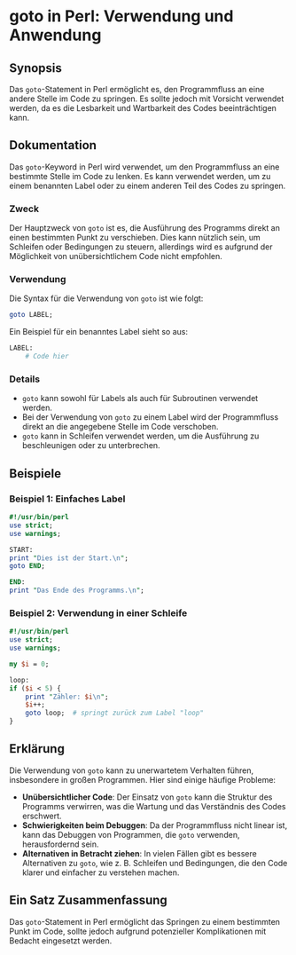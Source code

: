 <!--
Meta Description: # goto in Perl: Verwendung und Anwendung ## Synopsis Das `goto`-Statement in Perl ermöglicht es, den Programmfluss an eine andere Stelle im Code zu sp...
Meta Keywords: goto, die, perl, code, kann
-->

# goto in Perl: Verwendung und Anwendung

## Synopsis
Das `goto`-Statement in Perl ermöglicht es, den Programmfluss an eine andere Stelle im Code zu springen. Es sollte jedoch mit Vorsicht verwendet werden, da es die Lesbarkeit und Wartbarkeit des Codes beeinträchtigen kann.

## Dokumentation
Das `goto`-Keyword in Perl wird verwendet, um den Programmfluss an eine bestimmte Stelle im Code zu lenken. Es kann verwendet werden, um zu einem benannten Label oder zu einem anderen Teil des Codes zu springen. 

### Zweck
Der Hauptzweck von `goto` ist es, die Ausführung des Programms direkt an einen bestimmten Punkt zu verschieben. Dies kann nützlich sein, um Schleifen oder Bedingungen zu steuern, allerdings wird es aufgrund der Möglichkeit von unübersichtlichem Code nicht empfohlen.

### Verwendung
Die Syntax für die Verwendung von `goto` ist wie folgt:

```perl
goto LABEL;
```

Ein Beispiel für ein benanntes Label sieht so aus:

```perl
LABEL:
    # Code hier
```

### Details
- `goto` kann sowohl für Labels als auch für Subroutinen verwendet werden.
- Bei der Verwendung von `goto` zu einem Label wird der Programmfluss direkt an die angegebene Stelle im Code verschoben.
- `goto` kann in Schleifen verwendet werden, um die Ausführung zu beschleunigen oder zu unterbrechen.

## Beispiele
### Beispiel 1: Einfaches Label
```perl
#!/usr/bin/perl
use strict;
use warnings;

START:
print "Dies ist der Start.\n";
goto END;

END:
print "Das Ende des Programms.\n";
```

### Beispiel 2: Verwendung in einer Schleife
```perl
#!/usr/bin/perl
use strict;
use warnings;

my $i = 0;

loop:
if ($i < 5) {
    print "Zähler: $i\n";
    $i++;
    goto loop;  # springt zurück zum Label "loop"
}
```

## Erklärung
Die Verwendung von `goto` kann zu unerwartetem Verhalten führen, insbesondere in großen Programmen. Hier sind einige häufige Probleme:

- **Unübersichtlicher Code**: Der Einsatz von `goto` kann die Struktur des Programms verwirren, was die Wartung und das Verständnis des Codes erschwert.
- **Schwierigkeiten beim Debuggen**: Da der Programmfluss nicht linear ist, kann das Debuggen von Programmen, die `goto` verwenden, herausfordernd sein.
- **Alternativen in Betracht ziehen**: In vielen Fällen gibt es bessere Alternativen zu `goto`, wie z. B. Schleifen und Bedingungen, die den Code klarer und einfacher zu verstehen machen.

## Ein Satz Zusammenfassung
Das `goto`-Statement in Perl ermöglicht das Springen zu einem bestimmten Punkt im Code, sollte jedoch aufgrund potenzieller Komplikationen mit Bedacht eingesetzt werden.